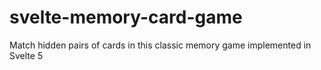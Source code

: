 # svelte-memory-card-game
 Match hidden pairs of cards in this classic memory game implemented in Svelte 5
